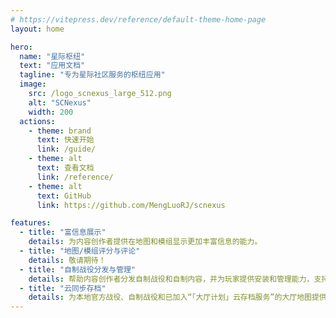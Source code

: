 ```yaml
---
# https://vitepress.dev/reference/default-theme-home-page
layout: home

hero:
  name: "星际枢纽"
  text: "应用文档"
  tagline: "专为星际社区服务的枢纽应用"
  image:
    src: /logo_scnexus_large_512.png
    alt: "SCNexus"
    width: 200
  actions:
    - theme: brand
      text: 快速开始
      link: /guide/
    - theme: alt
      text: 查看文档
      link: /reference/
    - theme: alt
      text: GitHub
      link: https://github.com/MengLuoRJ/scnexus

features:
  - title: "富信息展示"
    details: 为内容创作者提供在地图和模组显示更加丰富信息的能力。
  - title: "地图/模组评分与评论"
    details: 敬请期待！
  - title: "自制战役分发与管理"
    details: 帮助内容创作者分发自制战役和自制内容，并为玩家提供安装和管理能力，支持「星际枢纽」标准和“CCM”格式。
  - title: "云同步存档"
    details: 为本地官方战役、自制战役和已加入“「大厅计划」云存档服务”的大厅地图提供云同步存档功能。
---
```


